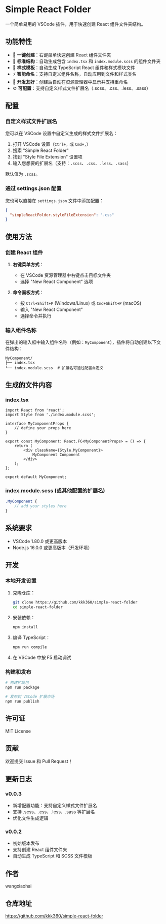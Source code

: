 # Simple React Folder

一个简单易用的 VSCode 插件，用于快速创建 React 组件文件夹结构。

## 功能特性

- 🚀 **一键创建**：右键菜单快速创建 React 组件文件夹
- 📁 **标准结构**：自动生成包含 `index.tsx` 和 `index.module.scss` 的组件文件夹
- 🎨 **样式模板**：自动生成 TypeScript React 组件和样式模块文件
- ⚡ **智能命名**：支持自定义组件名称，自动应用到文件和样式类名
- 🔧 **开发友好**：创建后自动在资源管理器中显示并支持重命名
- ⚙️ **可配置**：支持自定义样式文件扩展名（.scss、.css、.less、.sass）

## 配置

### 自定义样式文件扩展名

您可以在 VSCode 设置中自定义生成的样式文件扩展名：

1. 打开 VSCode 设置（`Ctrl+,` 或 `Cmd+,`）
2. 搜索 "Simple React Folder"
3. 找到 "Style File Extension" 设置项
4. 输入您想要的扩展名（支持：`.scss`、`.css`、`.less`、`.sass`）

默认值为 `.scss`。

### 通过 settings.json 配置

您也可以直接在 `settings.json` 文件中添加配置：

```json
{
  "simpleReactFolder.styleFileExtension": ".css"
}
```

## 使用方法

### 创建 React 组件

1. **右键菜单方式**：
   - 在 VSCode 资源管理器中右键点击目标文件夹
   - 选择 "New React Component" 选项

2. **命令面板方式**：
   - 按 `Ctrl+Shift+P` (Windows/Linux) 或 `Cmd+Shift+P` (macOS)
   - 输入 "New React Component"
   - 选择命令并执行

### 输入组件名称

在弹出的输入框中输入组件名称（例如：`MyComponent`），插件将自动创建以下文件结构：

```
MyComponent/
├── index.tsx
└── index.module.scss  # 扩展名可通过配置自定义
```

## 生成的文件内容

### index.tsx
```tsx
import React from 'react';
import Style from './index.module.scss';

interface MyComponentProps {
    // define your props here
}

export const MyComponent: React.FC<MyComponentProps> = () => {
    return (
        <div className={Style.MyComponent}>
            MyComponent Component
        </div>
    );
};

export default MyComponent;
```

### index.module.scss (或其他配置的扩展名)
```scss
.MyComponent {
    // add your styles here
}
```

## 系统要求

- VSCode 1.80.0 或更高版本
- Node.js 16.0.0 或更高版本（开发环境）

## 开发

### 本地开发设置

1. 克隆仓库：
   ```bash
   git clone https://github.com/kkk360/simple-react-folder
   cd simple-react-folder
   ```

2. 安装依赖：
   ```bash
   npm install
   ```

3. 编译 TypeScript：
   ```bash
   npm run compile
   ```

4. 在 VSCode 中按 F5 启动调试

### 构建和发布

```bash
# 构建扩展包
npm run package

# 发布到 VSCode 扩展市场
npm run publish
```

## 许可证

MIT License

## 贡献

欢迎提交 Issue 和 Pull Request！

## 更新日志

### v0.0.3
- 新增配置功能：支持自定义样式文件扩展名
- 支持 .scss、.css、.less、.sass 等扩展名
- 优化文件生成逻辑

### v0.0.2
- 初始版本发布
- 支持创建 React 组件文件夹
- 自动生成 TypeScript 和 SCSS 文件模板

## 作者

wangxiaohai

## 仓库地址

https://github.com/kkk360/simple-react-folder
